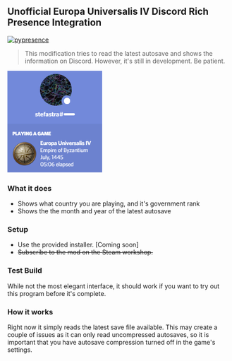 ## Unofficial Europa Universalis IV Discord Rich Presence Integration
[![pypresence](https://img.shields.io/badge/using-pypresence-00bb88.svg?style=for-the-badge&logo=discord&logoWidth=20)](https://github.com/qwertyquerty/pypresence)

> This modification tries to read the latest autosave and shows the information on Discord.
> However, it's still in development. Be patient.

![Preview](preview.png)

### What it does
- Shows what country you are playing, and it's government rank
- Shows the the month and year of the latest autosave

### Setup

- Use the provided installer. [Coming soon]
- ~~Subscribe to the mod on the Steam workshop.~~

### Test Build
While not the most elegant interface, it should work if you want to try out this program before it's complete.

### How it works
Right now it simply reads the latest save file available. This may create a couple of issues as it can only read uncompressed autosaves, so it is important that you have autosave compression turned off in the game's settings. 
